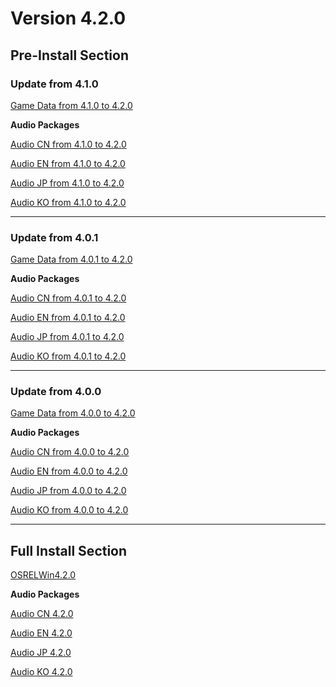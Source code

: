 # Version 4.2.0

## Pre-Install Section

### Update from 4.1.0

[Game Data from 4.1.0 to 4.2.0](https://autopatchhk.yuanshen.com/client_app/update/hk4e_global/10/game_4.1.0_4.2.0_hdiff_pORAhLFjCN9dvuW7.zip)

**Audio Packages**

[Audio CN from 4.1.0 to 4.2.0](https://autopatchhk.yuanshen.com/client_app/update/hk4e_global/10/zh-cn_4.1.0_4.2.0_hdiff_gmLkOPoXpj9xCeKJ.zip)

[Audio EN from 4.1.0 to 4.2.0](https://autopatchhk.yuanshen.com/client_app/update/hk4e_global/10/en-us_4.1.0_4.2.0_hdiff_DUdAszbXT2OeCm5h.zip)

[Audio JP from 4.1.0 to 4.2.0](https://autopatchhk.yuanshen.com/client_app/update/hk4e_global/10/ja-jp_4.1.0_4.2.0_hdiff_JFoP2gn0tx7ks1Hd.zip)

[Audio KO from 4.1.0 to 4.2.0](https://autopatchhk.yuanshen.com/client_app/update/hk4e_global/10/ko-kr_4.1.0_4.2.0_hdiff_PoiVS3Y0REXAgfeJ.zip)

----

### Update from 4.0.1

[Game Data from 4.0.1 to 4.2.0](https://autopatchhk.yuanshen.com/client_app/update/hk4e_global/10/game_4.0.1_4.2.0_hdiff_fkU1mJghZD5ScQvI.zip)

**Audio Packages**

[Audio CN from 4.0.1 to 4.2.0](https://autopatchhk.yuanshen.com/client_app/update/hk4e_global/10/zh-cn_4.0.1_4.2.0_hdiff_cRPEbDns7e9wXh02.zip)

[Audio EN from 4.0.1 to 4.2.0](https://autopatchhk.yuanshen.com/client_app/update/hk4e_global/10/en-us_4.0.1_4.2.0_hdiff_fTHol786k5ctKZ30.zip)

[Audio JP from 4.0.1 to 4.2.0](https://autopatchhk.yuanshen.com/client_app/update/hk4e_global/10/ja-jp_4.0.1_4.2.0_hdiff_9VMCIDbRsGuFx8UK.zip)

[Audio KO from 4.0.1 to 4.2.0](https://autopatchhk.yuanshen.com/client_app/update/hk4e_global/10/ko-kr_4.0.1_4.2.0_hdiff_eVUcYlKhFQPHnZwu.zip)

----

### Update from 4.0.0

[Game Data from 4.0.0 to 4.2.0](https://autopatchhk.yuanshen.com/client_app/update/hk4e_global/10/game_4.0.0_4.2.0_hdiff_NGAnaC4bD0z6Excs.zip)

**Audio Packages**

[Audio CN from 4.0.0 to 4.2.0](https://autopatchhk.yuanshen.com/client_app/update/hk4e_global/10/zh-cn_4.0.0_4.2.0_hdiff_ZpFLgWbDaOB5mfl9.zip)

[Audio EN from 4.0.0 to 4.2.0](https://autopatchhk.yuanshen.com/client_app/update/hk4e_global/10/en-us_4.0.0_4.2.0_hdiff_tFGfxP61Nwo30zhE.zip)

[Audio JP from 4.0.0 to 4.2.0](https://autopatchhk.yuanshen.com/client_app/update/hk4e_global/10/ja-jp_4.0.0_4.2.0_hdiff_p7aB1CtbmGrwPUXy.zip)

[Audio KO from 4.0.0 to 4.2.0](https://autopatchhk.yuanshen.com/client_app/update/hk4e_global/10/ko-kr_4.0.0_4.2.0_hdiff_kKGcq40lE9WOJpBy.zip)

----

## Full Install Section

[OSRELWin4.2.0](https://autopatchhk.yuanshen.com/client_app/download/pc_zip/20231030132335_iOEfPMcbrXpiA8Ca/GenshinImpact_4.2.0.zip)

**Audio Packages**

[Audio CN 4.2.0](https://autopatchhk.yuanshen.com/client_app/download/pc_zip/20231030132335_iOEfPMcbrXpiA8Ca/Audio_Chinese_4.2.0.zip)

[Audio EN 4.2.0](https://autopatchhk.yuanshen.com/client_app/download/pc_zip/20231030132335_iOEfPMcbrXpiA8Ca/Audio_English(US)_4.2.0.zip)

[Audio JP 4.2.0](https://autopatchhk.yuanshen.com/client_app/download/pc_zip/20231030132335_iOEfPMcbrXpiA8Ca/Audio_Japanese_4.2.0.zip)

[Audio KO 4.2.0](https://autopatchhk.yuanshen.com/client_app/download/pc_zip/20231030132335_iOEfPMcbrXpiA8Ca/Audio_Korean_4.2.0.zip)
